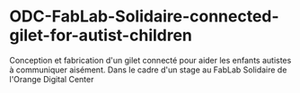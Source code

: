 # ODC-FabLab-Solidaire-connected-gilet-for-autist-children
Conception et fabrication d'un gilet connecté pour aider les enfants autistes à communiquer aisément. Dans le cadre d'un stage au FabLab Solidaire de l'Orange Digital Center
